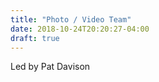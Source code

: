 ```yaml
---
title: "Photo / Video Team"
date: 2018-10-24T20:20:27-04:00
draft: true
---
```


<p>Led by Pat Davison</p>
